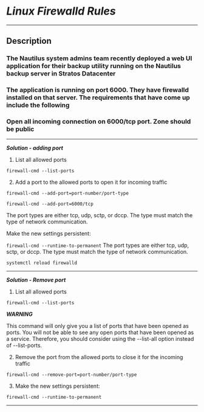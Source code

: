 # *Linux Firewalld Rules*

----
## Description

### The Nautilus system admins team recently deployed a web UI application for their backup utility running on the Nautilus backup server in Stratos Datacenter

### The application is running on port 6000. They have firewalld installed on that server. The requirements that have come up include the following

### Open all incoming connection on 6000/tcp port. Zone should be public

---

**_Solution - adding port_**

1. List all allowed ports

`firewall-cmd --list-ports`

2. Add a port to the allowed ports to open it for incoming traffic 

`firewall-cmd --add-port=port-number/port-type`

`firewall-cmd --add-port=6000/tcp`

The port types are either tcp, udp, sctp, or dccp. The type must match the type of network communication.

Make the new settings persistent:

`firewall-cmd --runtime-to-permanent`
The port types are either tcp, udp, sctp, or dccp. The type must match the type of network communication.

`systemctl reload firewalld`

---

**_Solution -  Remove port_**

1. List all allowed ports

`firewall-cmd --list-ports`

**_WARNING_**

This command will only give you a list of ports that have been opened as ports. You will not be able to see any open ports that have been opened as a service. Therefore, you should consider using the --list-all option instead of --list-ports.

2. Remove the port from the allowed ports to close it for the incoming traffic

`firewall-cmd --remove-port=port-number/port-type`

3. Make the new settings persistent:

`firewall-cmd --runtime-to-permanent`

---